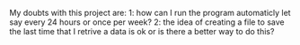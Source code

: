 My doubts with this project are:
1: how can I run the program automaticly let say every 24 hours or once per week?
2: the idea of creating a file to save the last time that I retrive a data is ok or is there a better way to do this?
